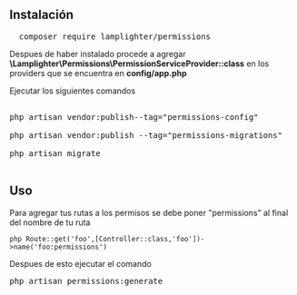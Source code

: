 

<h2>Instalación</h2> 

<pre>
  composer require lamplighter/permissions
</pre>



Despues de haber instalado procede a agregar <strong>\Lamplighter\Permissions\PermissionServiceProvider::class</strong> en los providers que se encuentra en <strong>config/app.php</strong>


Ejecutar los siguientes comandos

<pre>

php artisan vendor:publish--tag="permissions-config"

php artisan vendor:publish --tag="permissions-migrations"

php artisan migrate

</pre>

<h2>Uso</h2>

Para agregar tus rutas a los permisos se debe poner "permissions" al final del nombre de tu ruta

```php Route::get('foo',[Controller::class,'foo'])->name('foo:permissions')```

Despues de esto ejecutar el comando

<pre>php artisan permissions:generate</pre>







